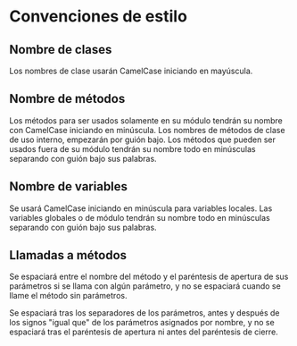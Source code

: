 Convenciones de estilo
======================

Nombre de clases
----------------

Los nombres de clase usarán CamelCase iniciando en mayúscula.

Nombre de métodos
-----------------

Los métodos para ser usados solamente en su módulo tendrán su nombre con CamelCase iniciando en minúscula. Los nombres de métodos de clase de uso interno, empezarán por guión bajo. Los métodos que pueden ser usados fuera de su módulo tendrán su nombre todo en minúsculas separando con guión bajo sus palabras.

Nombre de variables
-------------------

Se usará CamelCase iniciando en minúscula para variables locales. Las variables globales o de módulo tendrán su nombre todo en minúsculas separando con guión bajo sus palabras.

Llamadas a métodos
------------------

Se espaciará entre el nombre del método y el paréntesis de apertura de sus parámetros si se llama con algún parámetro, y no se espaciará cuando se llame el método sin parámetros.

Se espaciará tras los separadores de los parámetros, antes y después de los signos "igual que" de los parámetros asignados por nombre, y no se espaciará tras el paréntesis de apertura ni antes del paréntesis de cierre.

